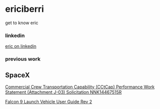 # ericiberri
get to know eric

### linkedin

[eric on linkedin](https://www.linkedin.com/in/eric-iberri/)

### previous work

## SpaceX

[Commercial Crew Transportation Capability (CCtCap) Performance Work Statement (Attachment J-03) Solicitation NNK14467515R](https://www.nasa.gov/sites/default/files/files/NNK14MA74C-Attachment-J-03-PWS.pdf)

[Falcon 9 Launch Vehicle User Guide Rev 2](https://www.mach5lowdown.com/wp-content/uploads/PUG/falcon_9_users_guide_rev_2.0-1.pdf)
